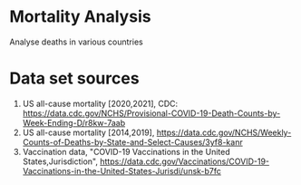 # Mortality Analysis

Analyse deaths in various countries

# Data set sources

1. US all-cause mortality [2020,2021], CDC: https://data.cdc.gov/NCHS/Provisional-COVID-19-Death-Counts-by-Week-Ending-D/r8kw-7aab
2. US all-cause mortality [2014,2019], https://data.cdc.gov/NCHS/Weekly-Counts-of-Deaths-by-State-and-Select-Causes/3yf8-kanr
3. Vaccination data, "COVID-19 Vaccinations in the United States,Jurisdiction", https://data.cdc.gov/Vaccinations/COVID-19-Vaccinations-in-the-United-States-Jurisdi/unsk-b7fc